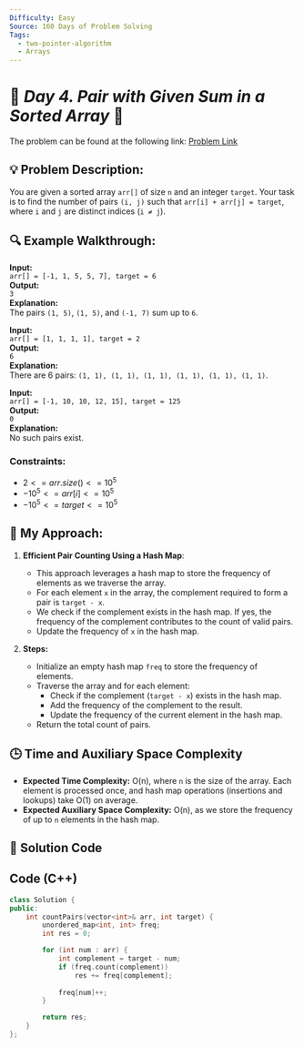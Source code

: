 ```yaml
---
Difficulty: Easy  
Source: 160 Days of Problem Solving  
Tags:
  - two-pointer-algorithm
  - Arrays
---
```


# 🚀 _Day 4. Pair with Given Sum in a Sorted Array_ 🧠


The problem can be found at the following link: [Problem Link](https://www.geeksforgeeks.org/batch/gfg-160-problems/track/two-pointer-technique-gfg-160/problem/pair-with-given-sum-in-a-sorted-array4940)

## 💡 **Problem Description:**

You are given a sorted array `arr[]` of size `n` and an integer `target`. Your task is to find the number of pairs `(i, j)` such that `arr[i] + arr[j] = target`, where `i` and `j` are distinct indices (`i ≠ j`).

## 🔍 **Example Walkthrough:**

**Input:**  
`arr[] = [-1, 1, 5, 5, 7], target = 6`  
**Output:**  
`3`  
**Explanation:**  
The pairs `(1, 5)`, `(1, 5)`, and `(-1, 7)` sum up to `6`.



**Input:**  
`arr[] = [1, 1, 1, 1], target = 2`  
**Output:**  
`6`  
**Explanation:**  
There are 6 pairs: `(1, 1), (1, 1), (1, 1), (1, 1), (1, 1), (1, 1)`.



**Input:**  
`arr[] = [-1, 10, 10, 12, 15], target = 125`  
**Output:**  
`0`  
**Explanation:**  
No such pairs exist.



### Constraints:
- $`2 <= arr.size() <= 10^5`$
- $`-10^5 <= arr[i] <= 10^5`$
- $`-10^5 <= target <= 10^5`$



## 🎯 **My Approach:**

1. **Efficient Pair Counting Using a Hash Map**:  
   - This approach leverages a hash map to store the frequency of elements as we traverse the array.
   - For each element `x` in the array, the complement required to form a pair is `target - x`.
   - We check if the complement exists in the hash map. If yes, the frequency of the complement contributes to the count of valid pairs.
   - Update the frequency of `x` in the hash map.

2. **Steps:**
   - Initialize an empty hash map `freq` to store the frequency of elements.
   - Traverse the array and for each element:
     - Check if the complement (`target - x`) exists in the hash map.
     - Add the frequency of the complement to the result.
     - Update the frequency of the current element in the hash map.
   - Return the total count of pairs.



## 🕒 **Time and Auxiliary Space Complexity** 

- **Expected Time Complexity:** O(n), where `n` is the size of the array. Each element is processed once, and hash map operations (insertions and lookups) take O(1) on average.
- **Expected Auxiliary Space Complexity:** O(n), as we store the frequency of up to `n` elements in the hash map.

## 📝 **Solution Code**


## Code (C++)

```cpp
class Solution {
public:
    int countPairs(vector<int>& arr, int target) {
        unordered_map<int, int> freq;
        int res = 0;

        for (int num : arr) {
            int complement = target - num;
            if (freq.count(complement)) 
                res += freq[complement];
            
            freq[num]++;
        }

        return res;
    }
};
```

